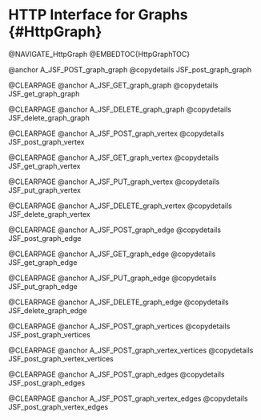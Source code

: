 HTTP Interface for Graphs {#HttpGraph}
======================================

@NAVIGATE_HttpGraph
@EMBEDTOC{HttpGraphTOC}

@anchor A_JSF_POST_graph_graph
@copydetails JSF_post_graph_graph

@CLEARPAGE
@anchor A_JSF_GET_graph_graph
@copydetails JSF_get_graph_graph

@CLEARPAGE
@anchor A_JSF_DELETE_graph_graph
@copydetails JSF_delete_graph_graph

@CLEARPAGE
@anchor A_JSF_POST_graph_vertex
@copydetails JSF_post_graph_vertex

@CLEARPAGE
@anchor A_JSF_GET_graph_vertex
@copydetails JSF_get_graph_vertex

@CLEARPAGE
@anchor A_JSF_PUT_graph_vertex
@copydetails JSF_put_graph_vertex

@CLEARPAGE
@anchor A_JSF_DELETE_graph_vertex
@copydetails JSF_delete_graph_vertex

@CLEARPAGE
@anchor A_JSF_POST_graph_edge
@copydetails JSF_post_graph_edge

@CLEARPAGE
@anchor A_JSF_GET_graph_edge
@copydetails JSF_get_graph_edge

@CLEARPAGE
@anchor A_JSF_PUT_graph_edge
@copydetails JSF_put_graph_edge

@CLEARPAGE
@anchor A_JSF_DELETE_graph_edge
@copydetails JSF_delete_graph_edge

@CLEARPAGE
@anchor A_JSF_POST_graph_vertices
@copydetails JSF_post_graph_vertices

@CLEARPAGE
@anchor A_JSF_POST_graph_vertex_vertices
@copydetails JSF_post_graph_vertex_vertices

@CLEARPAGE
@anchor A_JSF_POST_graph_edges
@copydetails JSF_post_graph_edges

@CLEARPAGE
@anchor A_JSF_POST_graph_vertex_edges
@copydetails JSF_post_graph_vertex_edges
